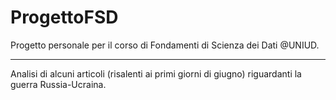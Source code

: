 # ProgettoFSD
Progetto personale per il corso di Fondamenti di Scienza dei Dati @UNIUD.

************************************************************************

Analisi di alcuni articoli (risalenti ai primi giorni di giugno) riguardanti la guerra Russia-Ucraina.
